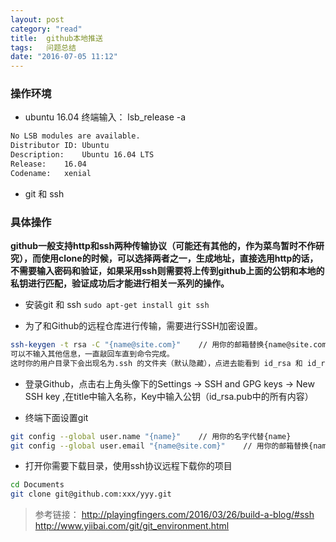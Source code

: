 ```yaml
---
layout: post
category: "read"
title:  github本地推送
tags:   问题总结
date: "2016-07-05 11:12"
---
```



### 操作环境

- ubuntu 16.04 终端输入： lsb_release -a

```sh
No LSB modules are available.
Distributor ID:	Ubuntu
Description:	Ubuntu 16.04 LTS
Release:	16.04
Codename:	xenial
```

<!-- more -->


- git 和 ssh

### 具体操作

**github一般支持http和ssh两种传输协议（可能还有其他的，作为菜鸟暂时不作研究），而使用clone的时候，可以选择两者之一，生成地址，直接选用http的话，
不需要输入密码和验证，如果采用ssh则需要将上传到github上面的公钥和本地的私钥进行匹配，验证成功后才能进行相关一系列的操作。**

- 安装git 和 ssh `sudo apt-get install git ssh`

- 为了和Github的远程仓库进行传输，需要进行SSH加密设置。

```sh
ssh-keygen -t rsa -C "{name@site.com}"    // 用你的邮箱替换{name@site.com}
可以不输入其他信息，一直敲回车直到命令完成。
这时你的用户目录下会出现名为.ssh 的文件夹（默认隐藏），点进去能看到 id_rsa 和 id_rsa.pub 两个文件，其中 id_rsa 是私钥，不能让怪人拿走， id_rsa.pub 是公钥，无需保密
```

- 登录Github，点击右上角头像下的Settings -> SSH and GPG keys -> New SSH key ,在title中输入名称，Key中输入公钥（id_rsa.pub中的所有内容）

- 终端下面设置git

```sh
git config --global user.name "{name}"    // 用你的名字代替{name}
git config --global user.email "{name@site.com}"    // 用你的邮箱替换{name@site.com}
```

- 打开你需要下载目录，使用ssh协议远程下载你的项目

```sh
cd Documents
git clone git@github.com:xxx/yyy.git
```

> 参考链接：
> http://playingfingers.com/2016/03/26/build-a-blog/#ssh
> http://www.yiibai.com/git/git_environment.html
